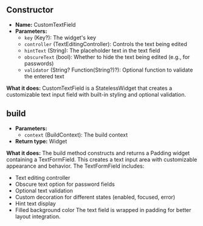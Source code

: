 
## **Constructor**
- **Name:** CustomTextField
- **Parameters:**
  - `key` (Key?): The widget's key
  - `controller` (TextEditingController): Controls the text being edited
  - `hintText` (String): The placeholder text in the text field
  - `obscureText` (bool): Whether to hide the text being edited (e.g., for passwords)
  - `validator` (String? Function(String?)?): Optional function to validate the entered text

**What it does:**
CustomTextField is a StatelessWidget that creates a customizable text input field with built-in styling and optional validation.

## **build**
- **Parameters:**
  - `context` (BuildContext): The build context
- **Return type:** Widget

**What it does:**
The build method constructs and returns a Padding widget containing a TextFormField. This creates a text input area with customizable appearance and behavior. The TextFormField includes:
- Text editing controller
- Obscure text option for password fields
- Optional text validation
- Custom decoration for different states (enabled, focused, error)
- Hint text display
- Filled background color
The text field is wrapped in padding for better layout integration.